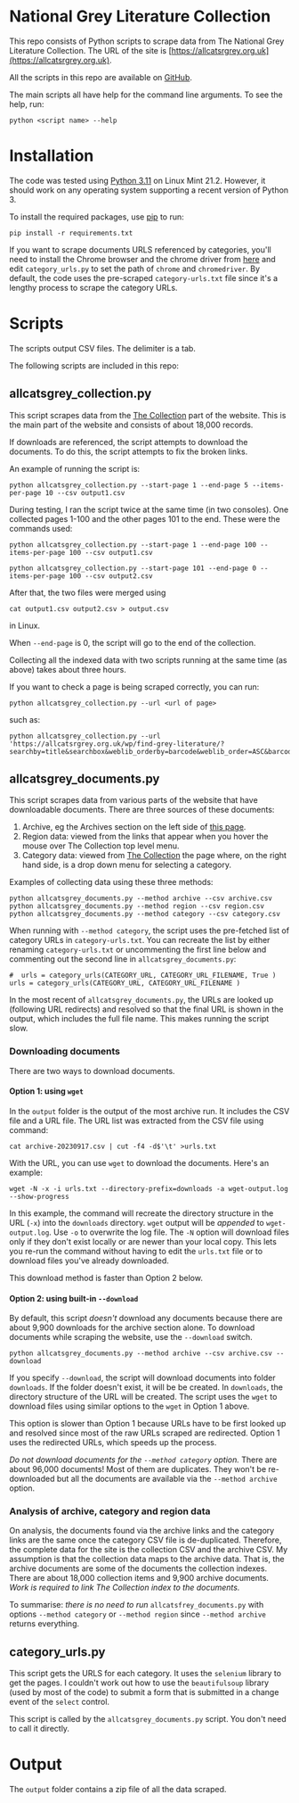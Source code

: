 # National Grey Literature Collection

This repo consists of Python scripts to scrape data from The National Grey Literature Collection. The URL of the site is [https://allcatsrgrey.org.uk](https://allcatsrgrey.org.uk).

All the scripts in this repo are available on [GitHub](https://github.com/Praful/allcatsrgrey).

The main scripts all have help for the command line arguments. To see the help, run:

```
python <script name> --help
```

# Installation
The code was tested using [Python 3.11](https://www.python.org/downloads/) on Linux Mint 21.2. However, it should work on any operating system supporting a recent version of Python 3.

To install the required packages, use 
[pip](https://pip.pypa.io/en/stable/installation/) to run: 
```
pip install -r requirements.txt 
```
If you want to scrape documents URLS referenced by categories, you'll need to install the 
Chrome browser and the chrome driver from 
[here](https://googlechromelabs.github.io/chrome-for-testing/) and edit 
`category_urls.py` to set the path of `chrome` and `chromedriver`. By default, the 
code uses the pre-scraped `category-urls.txt` file since it's a lengthy process to 
scrape the category URLs.

# Scripts

The scripts output CSV files. The delimiter is a tab.

The following scripts are included in this repo:

## allcatsgrey_collection.py

This script scrapes data from the [The Collection](https://allcatsrgrey.org.uk/wp/find-grey-literature/) part of the website. This is the main part of the website and consists of about 18,000 records.

If downloads are referenced, the script attempts to download the documents. To do 
this, the script attempts to fix the broken links.

An example of running the script is:

```
python allcatsgrey_collection.py --start-page 1 --end-page 5 --items-per-page 10 --csv output1.csv
```


During testing, I ran the script twice at the same time (in two consoles). One collected pages 1-100 and the other pages 101 to the end. These were the commands used:


```
python allcatsgrey_collection.py --start-page 1 --end-page 100 --items-per-page 100 --csv output1.csv
```

```
python allcatsgrey_collection.py --start-page 101 --end-page 0 --items-per-page 100 --csv output2.csv
```
After that, the two files were merged using 
```
cat output1.csv output2.csv > output.csv
```
in Linux.

When `--end-page` is 0, the script will go to the end of the collection.

Collecting all the indexed data with two scripts running at the same time (as above) 
takes about three hours.

If you want to check a page is being scraped correctly, you can run:

```
python allcatsgrey_collection.py --url <url of page>
```
such as:

```
python allcatsgrey_collection.py --url 'https://allcatsrgrey.org.uk/wp/find-grey-literature/?searchby=title&searchbox&weblib_orderby=barcode&weblib_order=ASC&barcode=0000000000000010'
```
## allcatsgrey_documents.py

This script scrapes data from various parts of the website that have downloadable 
documents. There are three sources of these documents:

1. Archive, eg the Archives section on the left side of [this 
   page](https://allcatsrgrey.org.uk/wp/wpfb-file/cervical_screening_standards_data_report_2018_to_2019-pdf/#wpfb-cat-127).
2. Region data: viewed from the links that appear when you hover the mouse over The Collection top level menu.
3. Category data: viewed from [The 
   Collection](https://allcatsrgrey.org.uk/wp/find-grey-literature/) the page where, 
   on the right hand side, is a drop down menu for selecting a category.


Examples of collecting data using these three methods:
```
python allcatsgrey_documents.py --method archive --csv archive.csv
python allcatsgrey_documents.py --method region --csv region.csv
python allcatsgrey_documents.py --method category --csv category.csv
```
When running with `--method category`, the script uses the pre-fetched list of 
category URLs in `category-urls.txt`. You can recreate the list by either renaming 
`category-urls.txt` or uncommenting the first line below and commenting out the second line in `allcatsgrey_documents.py`:

```
#  urls = category_urls(CATEGORY_URL, CATEGORY_URL_FILENAME, True )
urls = category_urls(CATEGORY_URL, CATEGORY_URL_FILENAME )
```

In the most recent of `allcatsgrey_documents.py`, the URLs are looked up (following URL redirects) and resolved so that the final URL is shown in the output, which includes the full file name. This makes running the script slow.

### Downloading documents

There are two ways to download documents.

#### Option 1: using `wget`
In the `output` folder is the output of the most archive run. It includes the CSV 
   file and a URL file. The URL list was extracted from the CSV file using command:
```
cat archive-20230917.csv | cut -f4 -d$'\t' >urls.txt
```
With the URL, you can use `wget` to download the documents. Here's an example:
```
wget -N -x -i urls.txt --directory-prefix=downloads -a wget-output.log --show-progress
```
In this example, the command will recreate the directory structure in the URL (`-x`) into the 
`downloads` directory. `wget` output will be _appended_ to `wget-output.log`. Use 
`-o` to overwrite the log file. The `-N` option will download files only if they don't exist locally or are newer than your local copy. This lets you re-run the command without having to edit the `urls.txt` file or to download files you've already downloaded.


This download method is faster than Option 2 below.

#### Option 2: using built-in `--download`
By default, this script _doesn't_ download any documents because there are about 9,900 downloads for the archive section alone. To download documents while scraping the website, use the `--download` switch.

```
python allcatsgrey_documents.py --method archive --csv archive.csv --download
```
If you specify `--download`, the script will download documents into folder 
`downloads`. If the folder doesn't exist, it will be be created. In `downloads`, the 
directory structure of the URL will be created. The script uses the `wget` to 
download files using similar options to the `wget` in Option 1 above.

This option is slower than Option 1 because URLs have to be first looked up and 
resolved since most of the raw URLs scraped are redirected. Option 1 uses the 
redirected URLs, which speeds up the process.

_Do not download documents for the `--method category` option._ There are about 96,000 documents! 
Most of them are duplicates. They won't be re-downloaded but all the documents are 
available via the `--method archive` option.


### Analysis of archive, category and region data
On analysis, the documents found via the archive links and the category links are the same once the 
category CSV file is de-duplicated. Therefore, the complete data for the site is the 
collection CSV and the archive CSV. My assumption is that the collection data maps to 
the archive data. That is, the archive documents are some of the documents the 
collection indexes. There are about 18,000 collection items and 9,900 archive 
documents. _Work is required to link The Collection index to the documents._

To summarise: _there is no need to run_ `allcatsfrey_documents.py` with options `--method category` or `--method region` since `--method archive` returns everything.

## category_urls.py

This script gets the URLS for each category. It uses the `selenium` library to get 
the pages. I couldn't work out how to use the `beautifulsoup` library (used by most of the 
code) to submit a form that is submitted in a change event of the `select` control.

This script is called by the `allcatsgrey_documents.py` script. You don't need to 
call it directly.

# Output

The `output` folder contains a zip file of all the data scraped.
